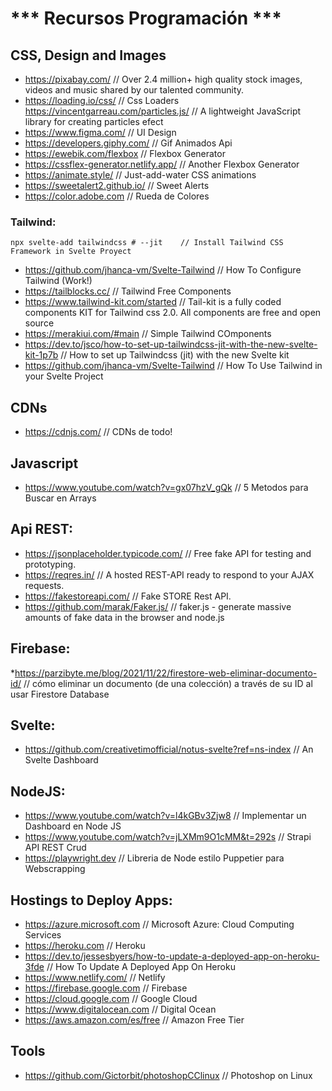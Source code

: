 <h1> *** Recursos Programación *** </h1>

## CSS, Design and Images

  * https://pixabay.com/    // Over 2.4 million+ high quality stock images, videos and music shared by our talented community. 
  * https://loading.io/css/   // Css Loaders 
  https://vincentgarreau.com/particles.js/   // A lightweight JavaScript library for creating particles efect
  * https://www.figma.com/    // UI Design 
  * https://developers.giphy.com/   // Gif Animados Api 
  * https://ewebik.com/flexbox    // Flexbox Generator 
  * https://cssflex-generator.netlify.app/    // Another Flexbox Generator 
  * https://animate.style/    // Just-add-water CSS animations 
 * https://sweetalert2.github.io/   // Sweet Alerts
 * https://color.adobe.com // Rueda de Colores
 
 ### Tailwind:
  ```
  npx svelte-add tailwindcss # --jit    // Install Tailwind CSS Framework in Svelte Proyect
  ```   
  * https://github.com/jhanca-vm/Svelte-Tailwind  // How To Configure Tailwind (Work!) 
  * https://tailblocks.cc/    // Tailwind Free Components 
  * https://www.tailwind-kit.com/started    // Tail-kit is a fully coded components KIT for Tailwind css 2.0. All components are free and open source 
  * https://merakiui.com/#main    // Simple Tailwind COmponents  
  * https://dev.to/jsco/how-to-set-up-tailwindcss-jit-with-the-new-svelte-kit-1p7b    // How to set up Tailwindcss (jit) with the new Svelte kit  
  * https://github.com/jhanca-vm/Svelte-Tailwind    // How To Use Tailwind in your Svelte Project 

 ## CDNs 

 * https://cdnjs.com/  // CDNs de todo!  




## Javascript

 * https://www.youtube.com/watch?v=gx07hzV_gQk  // 5 Metodos para Buscar en Arrays  


 ## Api REST: 

  * https://jsonplaceholder.typicode.com/   // Free fake API for testing and prototyping.  
  * https://reqres.in/    // A hosted REST-API ready to respond to your AJAX requests. 
  * https://fakestoreapi.com/  // Fake STORE Rest API. 
  * https://github.com/marak/Faker.js/    // faker.js - generate massive amounts of fake data in the browser and node.js 

  ## Firebase: 

  *https://parzibyte.me/blog/2021/11/22/firestore-web-eliminar-documento-id/   // cómo eliminar un documento (de una colección) a través de su ID al usar Firestore Database  


  ## Svelte: 

  * https://github.com/creativetimofficial/notus-svelte?ref=ns-index    // An Svelte Dashboard  


  ## NodeJS: 

  * https://www.youtube.com/watch?v=l4kGBv3Zjw8   // Implementar un Dashboard en Node JS  
  * https://www.youtube.com/watch?v=jLXMm9O1cMM&t=292s  // Strapi API REST Crud
  * https://playwright.dev    // Libreria de Node estilo Puppetier para Webscrapping

  ## Hostings to Deploy Apps: 

  * https://azure.microsoft.com  // Microsoft Azure: Cloud Computing Services 
  * https://heroku.com // Heroku
  * https://dev.to/jessesbyers/how-to-update-a-deployed-app-on-heroku-3fde  // How To Update A Deployed App On Heroku 
  * https://www.netlify.com/ // Netlify 
  * https://firebase.google.com  // Firebase 
  * https://cloud.google.com  // Google Cloud 
  * https://www.digitalocean.com  // Digital Ocean 
  * https://aws.amazon.com/es/free  // Amazon Free Tier 


  ## Tools 

  * https://github.com/Gictorbit/photoshopCClinux   // Photoshop on Linux

  

  